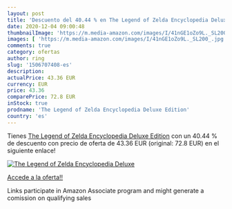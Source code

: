 ```yaml
---
layout: post
title: 'Descuento del 40.44 % en The Legend of Zelda Encyclopedia Deluxe '
date: 2020-12-04 09:00:48
thumbnailImage: 'https://m.media-amazon.com/images/I/41nGE1oZo9L._SL200_.jpg'
images: [ 'https://m.media-amazon.com/images/I/41nGE1oZo9L._SL200_.jpg' ]
comments: true
category: ofertas
author: ring
slug: '1506707408-es'
description:
actualPrice: 43.36 EUR
currency: EUR
price: 43.36
comparePrice: 72.8 EUR
inStock: true
prodname: 'The Legend of Zelda Encyclopedia Deluxe Edition'
country: 'es'
---
```


Tienes [The Legend of Zelda Encyclopedia Deluxe Edition](https://www.amazon.es/dp/1506707408/?tag=tolees-21) con un 40.44 % de descuento con precio de oferta de 43.36 EUR (original: 72.8 EUR) en el siguiente enlace!

[![The Legend of Zelda Encyclopedia Deluxe ](https://m.media-amazon.com/images/I/41nGE1oZo9L._SL200_.jpg)](https://www.amazon.es/dp/1506707408/?tag=tolees-21)

[Accede a la oferta!!](https://www.amazon.es/dp/1506707408/?tag=tolees-21)

Links participate in Amazon Associate program and might generate a comission on qualifying sales


